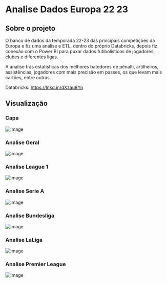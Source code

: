 <h1> Analise Dados Europa 22 23 </h1>

## Sobre o projeto

O banco de dados da temporada 22-23 das principais competições da Europa e fiz uma análise e ETL, dentro do próprio Databricks, depois fiz conexão com o Power BI para puxar dados futibolisticos de jogadores, clubes e diferentes ligas.

A analise trás estatísticas dos melhores batedores de pênalti, artilheiros, assistências, jogadores com mais precisão em passes, os que levam mais cartões, entre outras.

Databricks: https://lnkd.in/dXzau8Yn

## Visualização

### Capa
![image](https://github.com/user-attachments/assets/9905d27c-75ea-4a54-98d7-248c6f8056b6)
### Analise Geral
![image](https://github.com/user-attachments/assets/0b7662fe-ec97-4ee9-be6e-ca586c9968e4)
### Analise League 1
![image](https://github.com/user-attachments/assets/b0079c41-f7a1-4025-94f7-1ebdd2601f03)
### Analise Serie A
![image](https://github.com/user-attachments/assets/17d71e73-df95-4fa7-83d2-395f69d9459a)
### Analise Bundesliga
![image](https://github.com/user-attachments/assets/ff9cd9d3-91db-470d-a637-d11cf1ee9498)
### Analise LaLiga
![image](https://github.com/user-attachments/assets/758467b7-1d48-4bd8-82af-396c814ea5b0)
### Analise Premier League
![image](https://github.com/user-attachments/assets/2f7307c2-bff2-4562-9081-1c74a1ca7ef3)
